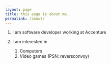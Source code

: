 ```yaml
---
layout: page
title: this page is about me..
permalink: /about/
---
```


1. I am software developer working at Accenture

2. I am interested in 
    1. Computers
    2. Video games (PSN: reversconvoy)
